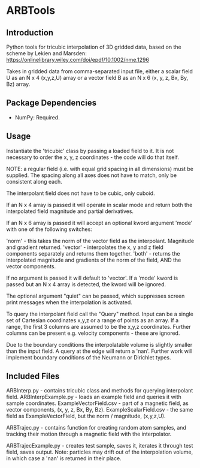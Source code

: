 ARBTools
=======

Introduction
------------

Python tools for tricubic interpolation of 3D gridded data, based on the scheme by Lekien and Marsden: https://onlinelibrary.wiley.com/doi/epdf/10.1002/nme.1296

Takes in gridded data from comma-separated input file, either a scalar field U as an N x 4 (x,y,z,U) array or a vector field B as an N x 6 (x, y, z, Bx, By, Bz) array.

Package Dependencies
--------------------
- NumPy: Required.

Usage
-----

Instantiate the 'tricubic' class by passing a loaded field to it. It is not necessary to order the x, y, z coordinates - the code will do that itself.

NOTE: a regular field (i.e. with equal grid spacing in all dimensions) must be supplied. The spacing along all axes does not have to match, only be consistent along each.

The interpolant field does not have to be cubic, only cuboid.

If an N x 4 array is passed it will operate in scalar mode and return both the interpolated field magnitude and partial derivatives. 

If an N x 6 array is passed it will accept an optional kword argument 'mode' with one of the following switches:

'norm' - this takes the norm of the vector field as the interpolant. Magnitude and gradient returned.
'vector' - interpolates the x, y and z field components separately and returns them together.
'both' - returns the interpolated magnitude and gradients of the norm of the field, AND the vector components.

If no argument is passed it will default to 'vector'. If a 'mode' kword is passed but an N x 4 array is detected, the kword will be ignored.

The optional argument "quiet" can be passed, which suppresses screen print messages when the interpolation is activated. 

To query the interpolant field call the "Query" method. Input can be a single set of Cartesian coordinates x,y,z or a range of points as an array.
If a range, the first 3 columns are assumed to be the x,y,z coordinates. Further columns can be present e.g. velocity components - these are ignored.

Due to the boundary conditions the interpolatable volume is slightly smaller than the input field. A query at the edge will return a 'nan'. Further work will implement boundary conditions of the Neumann or Dirichlet types.

Included Files
--------------

ARBInterp.py - contains tricubic class and methods for querying interpolant field.
ARBInterpExample.py - loads an example field and queries it with sample coordinates.
ExampleVectorField.csv - part of a magnetic field, as vector components, (x, y, z, Bx, By, Bz).
ExampleScalarField.csv - the same field as ExampleVectorField, but the norm / magnitude, (x,y,z,U).

ARBTrajec.py - contains function for creating random atom samples, and tracking their motion through a magnetic field with the interpolator.

ARBTrajecExample.py - creates test sample, saves it, iterates it through test field, saves output. Note: particles may drift out of the interpolation volume, in which case a 'nan' is returned in their place.
